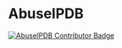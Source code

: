 # AbuseIPDB

[![AbuseIPDB Contributor Badge](https://www.abuseipdb.com/contributor/87745.svg)](https://www.abuseipdb.com/user/87745 "AbuseIPDB is an IP address blacklist for webmasters and sysadmins to report IP addresses engaging in abusive behavior on their networks")
